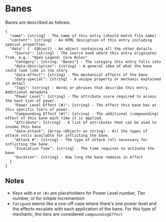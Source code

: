 # Banes

Banes are described as follows:
```
{
  "name": {string} - The name of this entry (should match file name)
  "content": {string} - An HTML desciption of this entry including special properties
  "data": {  {Object} - An object containing all the other datails 
    "Source": {string} - The source book where this entry originates from. e.g.: "Open Legend: Core Rules"
    "Category": {string: "Banes"} - The category this entry falls into
    "data-description": {string} - A general idea of what the bane could look like in the story
    "data-effect": {string} - The mechanical effects of the bane
    "data-special": {string} - A unique property or mechanic explained in detail
    "Tags": {string} - Words or phrases that describe this entry. Additional metadata
    "Power Level": {string} - The attribute score required to access the next tier of power.
    "Power Level Effect (#)": {string} - The effect this bane has at this specific tiers of power.
    "Compounding Effect (#)": {string} - The additional (compounding) effect of this bane each time it is applied.
    "Attribute": {string} - A list of attributes that can be used to invoke this bane
    "data-attack": {Array.<Object> as string) - All the types of attack rolls available for inflicting the bane,
    "Attack #": {string} - The type of attack roll necessary for inflicting the bane.
    "Invocation Time": {string} - The time requires to activate the bane
    "Duration": {string} - How long the bane remains in effect
  }
}
```

## Notes
*  Keys with `#` or `(#)` are placeholders for Power Level number, Tier number, or for simple incremention 
*  `Fatigued` seems like a one-off case where there's one power level and the effects escalate with each application of the bane. For this type of mechanic, the tiers are considered `compoundingEffect`